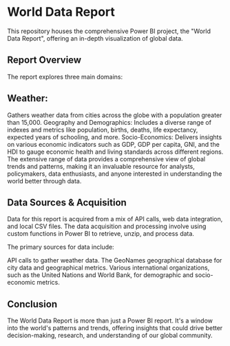# World Data Report
This repository houses the comprehensive Power BI project, the "World Data Report", offering an in-depth visualization of global data.

## Report Overview
The report explores three main domains:

## Weather: 
Gathers weather data from cities across the globe with a population greater than 15,000.
Geography and Demographics: Includes a diverse range of indexes and metrics like population, births, deaths, life expectancy, expected years of schooling, and more.
Socio-Economics: Delivers insights on various economic indicators such as GDP, GDP per capita, GNI, and the HDI to gauge economic health and living standards across different regions.
The extensive range of data provides a comprehensive view of global trends and patterns, making it an invaluable resource for analysts, policymakers, data enthusiasts, and anyone interested in understanding the world better through data.

## Data Sources & Acquisition
Data for this report is acquired from a mix of API calls, web data integration, and local CSV files. The data acquisition and processing involve using custom functions in Power BI to retrieve, unzip, and process data.

The primary sources for data include:

API calls to gather weather data.
The GeoNames geographical database for city data and geographical metrics.
Various international organizations, such as the United Nations and World Bank, for demographic and socio-economic metrics.

## Conclusion
The World Data Report is more than just a Power BI report. It's a window into the world's patterns and trends, offering insights that could drive better decision-making, research, and understanding of our global community.
